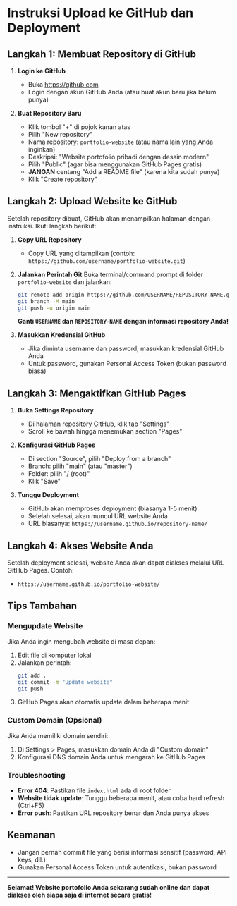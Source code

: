 # Instruksi Upload ke GitHub dan Deployment

## Langkah 1: Membuat Repository di GitHub

1. **Login ke GitHub**
   - Buka https://github.com
   - Login dengan akun GitHub Anda (atau buat akun baru jika belum punya)

2. **Buat Repository Baru**
   - Klik tombol "+" di pojok kanan atas
   - Pilih "New repository"
   - Nama repository: `portfolio-website` (atau nama lain yang Anda inginkan)
   - Deskripsi: "Website portofolio pribadi dengan desain modern"
   - Pilih "Public" (agar bisa menggunakan GitHub Pages gratis)
   - **JANGAN** centang "Add a README file" (karena kita sudah punya)
   - Klik "Create repository"

## Langkah 2: Upload Website ke GitHub

Setelah repository dibuat, GitHub akan menampilkan halaman dengan instruksi. Ikuti langkah berikut:

1. **Copy URL Repository**
   - Copy URL yang ditampilkan (contoh: `https://github.com/username/portfolio-website.git`)

2. **Jalankan Perintah Git**
   Buka terminal/command prompt di folder `portfolio-website` dan jalankan:
   
   ```bash
   git remote add origin https://github.com/USERNAME/REPOSITORY-NAME.git
   git branch -M main
   git push -u origin main
   ```
   
   **Ganti `USERNAME` dan `REPOSITORY-NAME` dengan informasi repository Anda!**

3. **Masukkan Kredensial GitHub**
   - Jika diminta username dan password, masukkan kredensial GitHub Anda
   - Untuk password, gunakan Personal Access Token (bukan password biasa)

## Langkah 3: Mengaktifkan GitHub Pages

1. **Buka Settings Repository**
   - Di halaman repository GitHub, klik tab "Settings"
   - Scroll ke bawah hingga menemukan section "Pages"

2. **Konfigurasi GitHub Pages**
   - Di section "Source", pilih "Deploy from a branch"
   - Branch: pilih "main" (atau "master")
   - Folder: pilih "/ (root)"
   - Klik "Save"

3. **Tunggu Deployment**
   - GitHub akan memproses deployment (biasanya 1-5 menit)
   - Setelah selesai, akan muncul URL website Anda
   - URL biasanya: `https://username.github.io/repository-name/`

## Langkah 4: Akses Website Anda

Setelah deployment selesai, website Anda akan dapat diakses melalui URL GitHub Pages. Contoh:
- `https://username.github.io/portfolio-website/`

## Tips Tambahan

### Mengupdate Website
Jika Anda ingin mengubah website di masa depan:
1. Edit file di komputer lokal
2. Jalankan perintah:
   ```bash
   git add .
   git commit -m "Update website"
   git push
   ```
3. GitHub Pages akan otomatis update dalam beberapa menit

### Custom Domain (Opsional)
Jika Anda memiliki domain sendiri:
1. Di Settings > Pages, masukkan domain Anda di "Custom domain"
2. Konfigurasi DNS domain Anda untuk mengarah ke GitHub Pages

### Troubleshooting
- **Error 404**: Pastikan file `index.html` ada di root folder
- **Website tidak update**: Tunggu beberapa menit, atau coba hard refresh (Ctrl+F5)
- **Error push**: Pastikan URL repository benar dan Anda punya akses

## Keamanan
- Jangan pernah commit file yang berisi informasi sensitif (password, API keys, dll.)
- Gunakan Personal Access Token untuk autentikasi, bukan password

---

**Selamat! Website portofolio Anda sekarang sudah online dan dapat diakses oleh siapa saja di internet secara gratis!**

